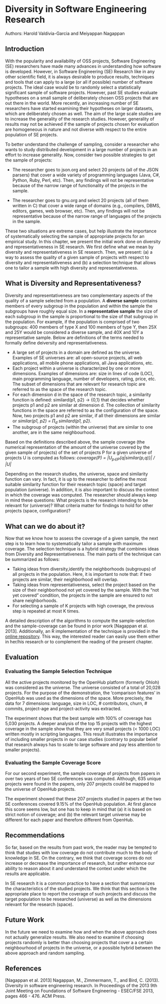 # Diversity in Software Engineering Research

Authors: Harold Valdivia-Garcia and Meiyappan Nagappan

## Introduction

With the popularity and availability of OSS projects, Software Engineering (SE) researchers have made many advances in understanding how software is developed. However, in Software Engineering (SE) Research like in any other scientific field, it is always desirable to produce results, techniques and tools that can apply to a large (or all if possible) number of software projects. The ideal case would be to randomly select a statistically significant sample of software projects. However, past SE studies evaluate hypotheses on a small sample of deliberately chosen OSS projects that are out there in the world. More recently, an increasing number of SE researchers have started examining their hypotheses on larger datasets, which are deliberately chosen as well. The aim of the large scale studies are to increase the generality of the research studies. However, generality of results may not be achieved if the sample of projects chosen for evaluation are homogeneous in nature and not diverse with respect to the entire population of SE projects. 

To better understand the challenge of sampling, consider a researcher who wants to study distributed development in a large number of projects in an effort to increase generality. Now, consider two possible strategies to get the sample of projects:

* The researcher goes to json.org and select 20 projects (all of the JSON parsers) that cover a wide variety of programming languages (Java, C#, Python, Ruby, Perl, etc). Then, any findings will not be representative because of the narrow range of functionality of the projects in the sample.

* The researcher goes to gnu.org and select 20 projects (all of them written in C) that cover a wide range of domains (e.g., compilers, DBMS, editors, games, web browser, etc). Then, any findings will not be representative because of the narrow range of languages of the projects in the sample.

These two situations are extreme cases, but help illustrate the importance of systematically selecting the sample of appropriate projects for an empirical study. In this chapter, we present the initial work done on diversity and representativeness in SE research. We first define what we mean by diversity and representativeness in SE research. Then, we present: (a) a way to assess the quality of a given sample of projects with respect to diversity and representativeness and (b) a selection technique that allows one to tailor a sample with high diversity and representativeness.

## What is Diversity and Representativeness?

Diversity and representativeness are two complementary aspects of the quality of a sample selected from a population. A **diverse sample** contains members of every subgroup in the population and within the sample the subgroups have roughly equal size. In a **representative sample** the size of each subgroup in the sample is proportional to the size of that subgroup in the population. For example, if the population is comprised of two subgroups: 400 members of type X and 100 members of type Y, then 25X and 25Y would be considered a diverse sample, and 40X and 10Y a representative sample. Below are definitions of the terms needed to formally define deiversity and representativeness. 

* A large set of projects in a domain are defined as the universe. Examples of SE universes are: all open-source projects, all web applications, all mobile phone applications, all Java applications, etc.
* Each project within a universe is characterized by one or more dimensions. Examples of dimensions are: size in lines of code (LOC), main programming language, number of developers, rating, price, etc. The subset of dimensions that are relevant for research topic are referred to as the space of the research topic.
* For each dimension d in the space of the research topic, a similarity function is defined: similard(p1, p2) → {0,1} that decides whether projects p1 and p2 are similar at dimension d. The collection of similarity functions in the space are referred to as the configuration of the space. Now, two projects p1 and p2 are similar, if all their dimensions are similar or *similar(p1, p2) = ∏<sub>d</sub> similard(p1, p2)*. 
* The subgroup of projects (within the universe) that are similar to one another, are in the same neighbourhood. 

Based on the definitions described above, the sample coverage (the numerical representation of the amount of the universe covered by the given sample of projects) of the set of projects P for a given universe of projects U is computed as follows:
*coverage(P) = |U<sub>p∈P</sub>{q|similar(p,q)}| / |U|*

Depending on the research studies, the universe, space and similarity function can vary. In fact, it is up to the researcher to define the most suitable similarity function for their research topic (space) and target population (universe). In addition, it is also important to discuss the context in which the coverage was computed. The researcher should always keep in mind these questions: What projects is the research intending to be relevant for (universe)? What criteria matter for findings to hold for other projects (space, configuration)?

## What can we do about it?

Now that we know how to assess the coverage of a given sample, the next step is to learn how to systematically tailor a sample with maximum coverage. The selection technique is a hybrid strategy that combines ideas from Diversity and Representativeness. The main parts of the technique can be summarized as follows:
* Taking ideas from diversity,identify the neighborhoods (subgroups) of all projects in the population. Here, it is important to note that: if two projects are similar, their neighborhood will overlap.
* Taking ideas from representativeness, select the project based on the size of their neighborhood not yet covered by the sample. With the “not yet covered” condition, the projects in the sample are ensured to not share neighborhoods.
* For selecting a sample of K projects with high coverage, the previous step is repeated at most K times.

A detailed description of the algorithms to compute the sample-selection and the sample-coverage can be found in prior work [Nagappan et al. 2013]. Additionally, an R implementation of the technique is provided in the [online repository](http://sailhome.cs.queensu.ca/replication/representativeness). This way, the interested reader can easily use them either in her/his research or to complement the reading of the present chapter.

## Evaluation

### Evaluating the Sample Selection Technique

All the active projects monitored by the OpenHub platform (formerly Ohloh) was considered as the universe. The universe consisted of a total of 20,028 projects. For the purpose of the demonstration, the ‘comparison features’ in OpenHub was used as the dimensions of the space. More precisely, the data for 7 dimensions: language, size in LOC, # contributors, churn, # commits, project-age and project-activity was extracted.

The experiment shows that the best sample with 100% of coverage has 5,030 projects. A deeper analysis of the top 15 projects with the highest coverage in the sample show that they are very small projects (< 1000 LOC) written mostly in scripting languages. This result illustrates the importance of including smaller projects in our case studies (contrary to popular belief that research always has to scale to large software and pay less attention to smaller projects).

### Evaluating the Sample Coverage Score

For our second experiment, the sample coverage of projects from papers in over two years of two SE conferences was computed. Although, 635 unique projects were found in the papers, only 207 projects could be mapped to the universe of OpenHub projects.

The experiment showed that these 207 projects studied in papers at the two SE conferences covered 9.15% of the OpenHub population. At first glance this score seems low, but one has to keep in mind that (a) it is based on strict notion of coverage; and (b) the relevant target universe may be different for each paper and therefore different from OpenHub.

## Recommendations

So far, based on the results from past work, the reader may be tempted to think that studies with low coverage do not contribute much to the body of knowledge in SE. On the contrary, we think that coverage scores do not increase or decrease the importance of research, but rather enhance our ability to reason about it and understand the context under which the results are applicable.

In SE research it is a common practice to have a section that summarizes the characteristics of the studied projects. We think that this section is the appropriate place to report the coverage of such projects and discuss the target population to be researched (universe) as well as the dimensions relevant for the research (space).

## Future Work

In the future we need to examine how and when the above approach does not actually generalize results. We also need to examine if choosing projects randomly is better than choosing projects that cover a a certain neighbourhood of projects in the universe, or a possible hybrid between the above approach and random sampling.

## References
[Nagappan et al. 2013] Nagappan, M., Zimmermann, T., and Bird, C. (2013). Diversity in software engineering research. In Proceedings of the 2013 9th Joint Meeting on Foundations of Software Engineering - ESEC/FSE 2013, pages 466 - 476. ACM Press.
